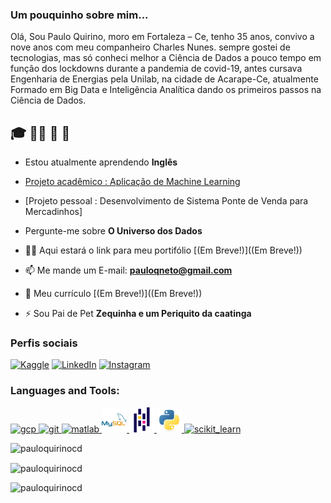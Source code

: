 
### Um pouquinho sobre mim...

  Olá, Sou Paulo Quirino, moro em Fortaleza – Ce, tenho 35 anos, convivo a nove anos com meu companheiro Charles Nunes. sempre gostei de tecnologias, mas só conheci melhor a Ciência de Dados a pouco tempo em função dos lockdowns durante a pandemia de covid-19, antes cursava Engenharia de Energias pela Unilab, na cidade de Acarape-Ce, atualmente Formado em Big Data e Inteligência Analítica dando os primeiros passos na Ciência de Dados.

## :mortar_board: :man_scientist: :microscope: :game_die:
- Estou atualmente aprendendo **Inglês** 
- [Projeto acadêmico : Aplicação de Machine Learning](https://github.com/PauloQuirinoCD/Projeto_Salary)
- [Projeto pessoal : Desenvolvimento de Sistema Ponte de Venda para Mercadinhos]
- Pergunte-me sobre **O Universo dos Dados**

- 👨‍💻 Aqui estará o link para meu portifólio [(Em Breve!)]((Em Breve!))

- 📫 Me mande um E-mail:  **pauloqneto@gmail.com**

- 📄 Meu currículo [(Em Breve!)]((Em Breve!))

- ⚡ Sou Pai de Pet **Zequinha e um Periquito da caatinga**

### Perfis sociais
[![Kaggle](https://img.shields.io/badge/Kaggle-%23FF6B00.svg?style=flat&logo=kaggle&logoColor=white)](https://www.kaggle.com/pauloquirinocd)
[![LinkedIn](https://img.shields.io/badge/LinkedIn-Profile-blue?style=flat&logo=linkedin)](https://www.linkedin.com/feed/)
[![Instagram](https://img.shields.io/badge/Instagram-Profile-orange?style=flat&logo=instagram)](https://www.instagram.com/pauloqneto/)


<h3 align="left">Languages and Tools:</h3>
<p align="left"> <a href="https://cloud.google.com" target="_blank" rel="noreferrer"> <img src="https://www.vectorlogo.zone/logos/google_cloud/google_cloud-icon.svg" alt="gcp" width="40" height="40"/> </a> <a href="https://git-scm.com/" target="_blank" rel="noreferrer"> <img src="https://www.vectorlogo.zone/logos/git-scm/git-scm-icon.svg" alt="git" width="40" height="40"/> </a> <a href="https://www.mathworks.com/" target="_blank" rel="noreferrer"> <img src="https://upload.wikimedia.org/wikipedia/commons/2/21/Matlab_Logo.png" alt="matlab" width="40" height="40"/> </a> <a href="https://www.mysql.com/" target="_blank" rel="noreferrer"> <img src="https://raw.githubusercontent.com/devicons/devicon/master/icons/mysql/mysql-original-wordmark.svg" alt="mysql" width="40" height="40"/> </a> <a href="https://pandas.pydata.org/" target="_blank" rel="noreferrer"> <img src="https://raw.githubusercontent.com/devicons/devicon/2ae2a900d2f041da66e950e4d48052658d850630/icons/pandas/pandas-original.svg" alt="pandas" width="40" height="40"/> </a> <a href="https://www.python.org" target="_blank" rel="noreferrer"> <img src="https://raw.githubusercontent.com/devicons/devicon/master/icons/python/python-original.svg" alt="python" width="40" height="40"/> </a> <a href="https://scikit-learn.org/" target="_blank" rel="noreferrer"> <img src="https://upload.wikimedia.org/wikipedia/commons/0/05/Scikit_learn_logo_small.svg" alt="scikit_learn" width="40" height="40"/> </a> </p>

<p align="left"> <img src="https://komarev.com/ghpvc/?username=pauloquirinocd&label=Visitantes&color=0e29b4&style=flat-square" alt="pauloquirinocd" /> </p>

<p><img align="center" src="https://github-readme-stats.vercel.app/api/top-langs?username=pauloquirinocd&show_icons=true&theme=dark&hide_border=true&locale=en&layout=compact" alt="pauloquirinocd" /></p>

<p>&nbsp;<img align="left" src="https://github-readme-stats.vercel.app/api?username=pauloquirinocd&show_icons=true&locale=en" alt="pauloquirinocd" /></p>


<!--
**PauloQuirinoCD/PauloQuirinoCD** is a ✨ _special_ ✨ repository because its `README.md` (this file) appears on your GitHub profile.

Here are some ideas to get you started:

- 🔭 I’m currently working on ...
- 🌱 I’m currently learning ...
- 👯 I’m looking to collaborate on ...
- 🤔 I’m looking for help with ...
- 💬 Ask me about ...
- 📫 How to reach me: ...
- 😄 Pronouns: ...
- ⚡ Fun fact: ...
-->
